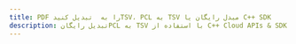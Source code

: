 ---title: PDF را به  تبدیل کنیدTSV، PCL به TSV مبدل رایگان یا C++ SDKdescription: تبدیل رایگانPCL به TSV با استفاده از C++ Cloud APIs & SDK همچنین اسناد PDF را در Cloud ایجاد، ویرایش و رندر کنید.---